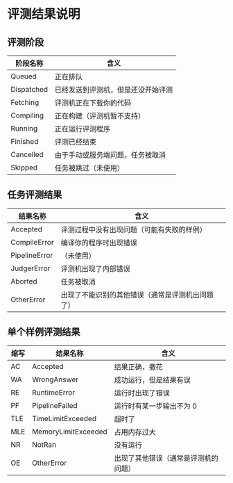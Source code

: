 # 评测结果说明

## 评测阶段

| 阶段名称   | 含义                               |
| ---------- | ---------------------------------- |
| Queued     | 正在排队                           |
| Dispatched | 已经发送到评测机，但是还没开始评测 |
| Fetching   | 评测机正在下载你的代码             |
| Compiling  | 正在构建（评测机暂不支持）         |
| Running    | 正在运行评测程序                   |
| Finished   | 评测已经结束                       |
| Cancelled  | 由于手动或服务端问题，任务被取消   |
| Skipped    | 任务被跳过（未使用）               |

## 任务评测结果

| 结果名称      | 含义                                             |
| ------------- | ------------------------------------------------ |
| Accepted      | 评测过程中没有出现问题（可能有失败的样例）       |
| CompileError  | 编译你的程序时出现错误                           |
| PipelineError | （未使用）                                       |
| JudgerError   | 评测机出现了内部错误                             |
| Aborted       | 任务被取消                                       |
| OtherError    | 出现了不能识别的其他错误（通常是评测机出问题了） |

## 单个样例评测结果

| 缩写 | 结果名称            | 含义                                 |
| ---- | ------------------- | ------------------------------------ |
| AC   | Accepted            | 结果正确，撒花                       |
| WA   | WrongAnswer         | 成功运行，但是结果有误               |
| RE   | RuntimeError        | 运行时出现了错误                     |
| PF   | PipelineFailed      | 运行时有某一步输出不为 0             |
| TLE  | TimeLimitExceeded   | 超时了                               |
| MLE  | MemoryLimitExceeded | 占用内存过大                         |
| NR   | NotRan              | 没有运行                             |
| OE   | OtherError          | 出现了其他错误（通常是评测机的问题） |
